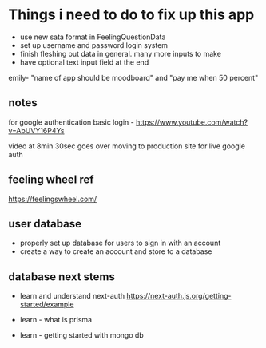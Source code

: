 # Things i need to do to fix up this app

- use new sata format in FeelingQuestionData
- set up username and password login system
- finish fleshing out data in general. many more inputs to make
- have optional text input field at the end

emily- "name of app should be moodboard" and "pay me when 50 percent"

## notes

for google authentication basic login - https://www.youtube.com/watch?v=AbUVY16P4Ys

video at 8min 30sec goes over moving to production site for live google auth

## feeling wheel ref

https://feelingswheel.com/

## user database

- properly set up database for users to sign in with an account
- create a way to create an account and store to a database

## database next stems

- learn and understand next-auth
  https://next-auth.js.org/getting-started/example

- learn - what is prisma
- learn - getting started with mongo db
